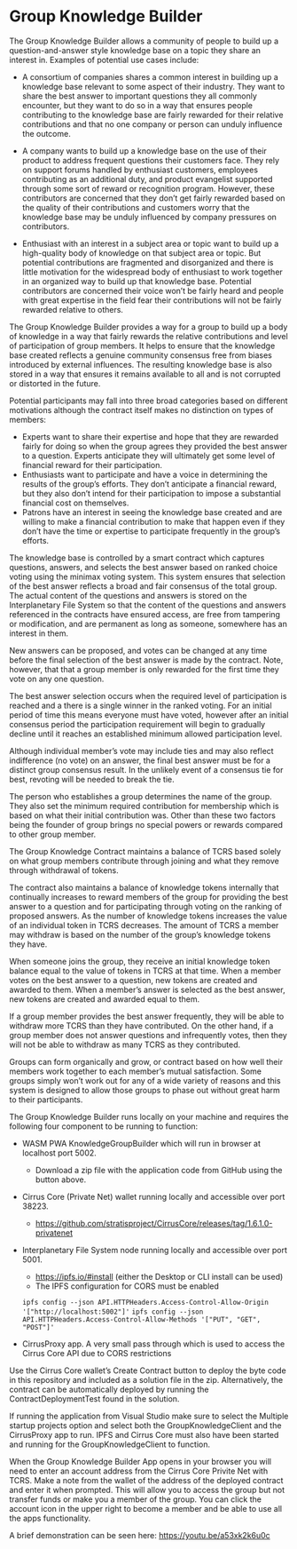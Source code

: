 # Group Knowledge Builder

The Group Knowledge Builder allows a community of people to build up a question-and-answer style knowledge base on a topic they share an interest in.  Examples of potential use cases include:

- A consortium of companies shares a common interest in building up a knowledge base relevant to some aspect of their industry.  They want to share the best answer to important questions they all commonly encounter, but they want to do so in a way that ensures people contributing to the knowledge base are fairly rewarded for their relative contributions and that no one company or person can unduly influence the outcome.

- A company wants to build up a knowledge base on the use of their product to address frequent questions their customers face.  They rely on support forums handled by enthusiast customers, employees contributing as an additional duty, and product evangelist supported through some sort of reward or recognition program.  However, these contributors are concerned that they don’t get fairly rewarded based on the quality of their contributions and customers worry that the knowledge base may be unduly influenced by company pressures on contributors.

- Enthusiast with an interest in a subject area or topic want to build up a high-quality body of knowledge on that subject area or topic.  But potential contributions are fragmented and disorganized and there is little motivation for the widespread body of enthusiast to work together in an organized way to build up that knowledge base.  Potential contributors are concerned their voice won’t be fairly heard and people with great expertise in the field fear their contributions will not be fairly rewarded relative to others.

The Group Knowledge Builder provides a way for a group to build up a body of knowledge in a way that fairly rewards the relative contributions and level of participation of group members.  It helps to ensure that the knowledge base created reflects a genuine community consensus free from biases introduced by external influences.  The resulting knowledge base is also stored in a way that ensures it remains available to all and is not corrupted or distorted in the future.

Potential participants may fall into three broad categories based on different motivations although the contract itself makes no distinction on types of members:

- Experts want to share their expertise and hope that they are rewarded fairly for doing so when the group agrees they provided the best answer to a question.  Experts anticipate they will ultimately get some level of financial reward for their participation.
- Enthusiasts want to participate and have a voice in determining the results of the group’s efforts.  They don’t anticipate a financial reward, but they also don’t intend for their participation to impose a substantial financial cost on themselves.
- Patrons have an interest in seeing the knowledge base created and are willing to make a financial contribution to make that happen even if they don’t have the time or expertise to participate frequently in the group’s efforts.

The knowledge base is controlled by a smart contract which captures questions, answers, and selects the best answer based on ranked choice voting using the minimax voting system.  This system ensures that selection of the best answer reflects a broad and fair consensus of the total group.  The actual content of the questions and answers is stored on the Interplanetary File System so that the content of the questions and answers referenced in the contracts have ensured access, are free from tampering or modification, and are permanent as long as someone, somewhere has an interest in them.

New answers can be proposed, and votes can be changed at any time before the final selection of the best answer is made by the contract.  Note, however, that that a group member is only rewarded for the first time they vote on any one question.

The best answer selection occurs when the required level of participation is reached and a there is a single winner in the ranked voting.  For an initial period of time this means everyone must have voted, however after an initial consensus period the participation requirement will begin to gradually decline until it reaches an established minimum allowed participation level.

Although individual member’s vote may include ties and may also reflect indifference (no vote) on an answer, the final best answer must be for a distinct group consensus result.  In the unlikely event of a consensus tie for best, revoting will be needed to break the tie.  

The person who establishes a group determines the name of the group.  They also set the minimum required contribution for membership which is based on what their initial contribution was.  Other than these two factors being the founder of group brings no special powers or rewards compared to other group member.

The Group Knowledge Contract maintains a balance of TCRS based solely on what group members contribute through joining and what they remove through withdrawal of tokens.

The contract also maintains a balance of knowledge tokens internally that continually increases to reward members of the group for providing the best answer to a question and for participating through voting on the ranking of proposed answers.  As the number of knowledge tokens increases the value of an individual token in TCRS decreases.  The amount of TCRS a member may withdraw is based on the number of the group’s knowledge tokens they have.

When someone joins the group, they receive an initial knowledge token balance equal to the value of tokens in TCRS at that time.  When a member votes on the best answer to a question, new tokens are created and awarded to them.  When a member’s answer is selected as the best answer, new tokens are created and awarded equal to them.

If a group member provides the best answer frequently, they will be able to withdraw more TCRS than they have contributed.  On the other hand, if a group member does not answer questions and infrequently votes, then they will not be able to withdraw as many TCRS as they contributed.

Groups can form organically and grow, or contract based on how well their members work together to each member’s mutual satisfaction.  Some groups simply won’t work out for any of a wide variety of reasons and this system is designed to allow those groups to phase out without great harm to their participants. 

The Group Knowledge Builder runs locally on your machine and requires the following four component to be running to function:

- WASM PWA KnowledgeGroupBuilder which will run in browser at localhost port 5002.
  - Download a zip file with the application code from GitHub using the button above.
 
- Cirrus Core (Private Net) wallet running locally and accessible over port 38223.
  - https://github.com/stratisproject/CirrusCore/releases/tag/1.6.1.0-privatenet 

- Interplanetary File System node running locally and accessible over port 5001.
  - https://ipfs.io/#install (either the Desktop or CLI install can be used)
  - The IPFS configuration for CORS must be enabled 

  `ipfs config --json API.HTTPHeaders.Access-Control-Allow-Origin '["http://localhost:5002"]'`
  `ipfs config --json API.HTTPHeaders.Access-Control-Allow-Methods '["PUT", "GET", "POST"]'`

- CirrusProxy app.  A very small pass through which is used to access the Cirrus Core API due to CORS restrictions

Use the Cirrus Core wallet’s Create Contract button to deploy the byte code in this repository and included as a solution file in the zip.  Alternatively, the contract can be automatically deployed by running the ContractDeploymentTest found in the solution.

If running the application from Visual Studio make sure to select the Multiple startup projects option and select both the GroupKnowledgeClient and the CirrusProxy app to run.  IPFS and Cirrus Core must also have been started and running for the GroupKnowledgeClient to function.

When the Group Knowledge Builder App opens in your browser you will need to enter an account address from the Cirrus Core Privite Net with TCRS.  Make a note from the wallet of the address of the deployed contract and enter it when prompted.  This will allow you to access the group but not transfer funds or make you a member of the group.  You can click the account icon in the upper right to become a member and be able to use all the apps functionality.

A brief demonstration can be seen here: https://youtu.be/a53xk2k6u0c
 
